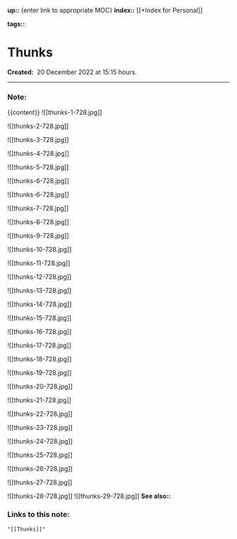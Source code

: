 **up::** {enter link to appropriate MOC}
**index::** [[+Index for Personal]]
 

**tags::** 

# Thunks

**Created:**  20 December 2022 at  15:15 hours.

___
### Note:
{{content}}
![[thunks-1-728.jpg]]

![[thunks-2-728.jpg]]

![[thunks-3-728.jpg]]

![[thunks-4-728.jpg]]

![[thunks-5-728.jpg]]

![[thunks-6-728.jpg]]

![[thunks-6-728.jpg]]

![[thunks-7-728.jpg]]

![[thunks-8-728.jpg]]

![[thunks-9-728.jpg]]

![[thunks-10-728.jpg]]

![[thunks-11-728.jpg]]

![[thunks-12-728.jpg]]

![[thunks-13-728.jpg]]

![[thunks-14-728.jpg]]

![[thunks-15-728.jpg]]

![[thunks-16-728.jpg]]

![[thunks-17-728.jpg]]

![[thunks-18-728.jpg]]

![[thunks-19-728.jpg]]

![[thunks-20-728.jpg]]

![[thunks-21-728.jpg]]

![[thunks-22-728.jpg]]

![[thunks-23-728.jpg]]

![[thunks-24-728.jpg]]

![[thunks-25-728.jpg]]

![[thunks-26-728.jpg]]

![[thunks-27-728.jpg]]

![[thunks-28-728.jpg]]
![[thunks-29-728.jpg]]
**See also::** 

### Links to this note:
```query
"[[Thunks]]"
```

